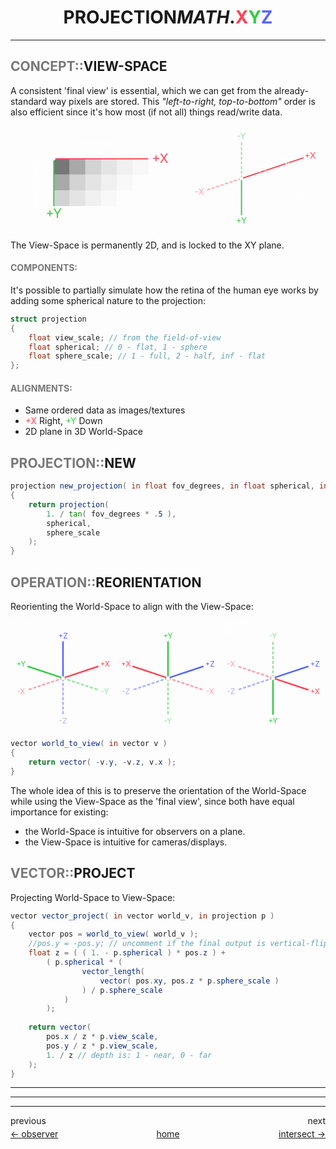 <h1 align="center">PROJECTION<i>MATH</i>.<span style="color: #F45;">X</span><span style="color: #3C4;">Y</span><span style="color: #56F;">Z</span></h1>

-------

## <span style="color: #777;">CONCEPT::</span>VIEW-SPACE

A consistent 'final view' is essential, which we can get from the already-standard way pixels are stored.
This *"left-to-right, top-to-bottom"* order is also efficient since it's how most (if not all) things read/write data.

<div style="display: flex; justify-content: center;">
	<svg viewBox="0 0 200 100" width="100%" fill="none" stroke-width="1.5" text-anchor="middle" font-size="16">
		<rect x="55" y="25" width="20" height="20" fill="#777" stroke="none"/>
		<rect x="75" y="25" width="20" height="20" fill="#777" stroke="none" opacity=".625"/>
		<rect x="95" y="25" width="20" height="20" fill="#777" stroke="none" opacity=".3125"/>
		<rect x="115" y="25" width="20" height="20" fill="#777" stroke="none" opacity=".1875"/>
		<rect x="135" y="25" width="20" height="20" fill="#777" stroke="none" opacity=".0957"/>
		<rect x="155" y="25" width="20" height="20" fill="#777" stroke="none" opacity=".0390625"/>
		<rect x="55" y="45" width="20" height="20" fill="#777" stroke="none" opacity=".625"/>
		<rect x="75" y="45" width="20" height="20" fill="#777" stroke="none" opacity=".3125"/>
		<rect x="95" y="45" width="20" height="20" fill="#777" stroke="none" opacity=".1875"/>
		<rect x="115" y="45" width="20" height="20" fill="#777" stroke="none" opacity=".0957"/>
		<rect x="135" y="45" width="20" height="20" fill="#777" stroke="none" opacity=".0390625"/>
		<rect x="55" y="65" width="20" height="20" fill="#777" stroke="none" opacity=".3125"/>
		<rect x="75" y="65" width="20" height="20" fill="#777" stroke="none" opacity=".1875"/>
		<rect x="95" y="65" width="20" height="20" fill="#777" stroke="none" opacity=".0957"/>
		<rect x="115" y="65" width="20" height="20" fill="#777" stroke="none" opacity=".0390625"/>
		<line x1="55" y1="25" x2="175" y2="25" stroke="#F45"/>
		<line x1="55" y1="25" x2="55" y2="85" stroke="#3C4"/>
		<circle cx="55" cy="25" r="2" fill="white"/>
		<text x="190" y="30" fill="#F45" stroke="none">+X</text>
		<text x="55" y="100" fill="#3C4" stroke="none">+Y</text>
		<text x="100" y="9" fill="#FFF" stroke="none" font-size="10">1: Left to Right</text>
		<text x="40" y="50" fill="#FFF" stroke="none" transform="rotate(90 30,50)" font-size="10">Top to Bottom</text>
		<text x="17" y="62" fill="#FFF" stroke="none" font-size="10">2:</text>
	</svg>
	<svg viewBox="0 0 300 200" width="100%" fill="none" stroke="white" stroke-width="2.25" text-anchor="middle" font-size="16">
		<path d="M89.375 171.25 L89.375 64.375 L241.25 13.75 L241.25 118.375 Z" stroke-dasharray="3,9"/>
		<line x1="140" y1="100" x2="258.125" y2="60.625" stroke="#F45" />
		<line x1="140" y1="100" x2="72.5" y2="122.5" stroke="#F45" opacity="0.5" stroke-dasharray="6,3"/>
		<line x1="140" y1="100" x2="140" y2="30" stroke="#3C4" opacity="0.5" stroke-dasharray="6,3"/>
		<line x1="140" y1="100" x2="140" y2="170" stroke="#3C4" />
		<circle cx="140" cy="100" r="2" fill="white"/>
		<text x="270.625" y="61.625" fill="#F45" stroke="none">+X</text>
		<text x="140" y="25" fill="#3C4" opacity="0.5"   stroke="none">-Y</text>
		<text x="60" y="130.5" fill="#F45" opacity="0.5" stroke="none">-X</text>
		<text x="140" y="186" fill="#3C4" stroke="none">+Y</text>
		<!---->
		<g transform="translate(60, -10)">
		<line x1="114.6875" y1="87.1875" x2="200.3125" y2="145.625" stroke-dasharray="6,3" opacity="0.5"/>
		<line x1="114.6875" y1="125.625" x2="200.3125" y2="145.625" stroke-dasharray="6,3" opacity="0.5"/>
		<line x1="165.3125" y1="70.3125" x2="200.3125" y2="145.625" stroke-dasharray="6,3" opacity="0.5"/>
		<line x1="165.3125" y1="70.3125" x2="114.6875" y2="87.1875" stroke-dasharray="6,3"/>
		<line x1="114.6875" y1="125.625" x2="114.6875" y2="87.1875" stroke-dasharray="6,3"/>
		<line x1="114.6875" y1="125.625" x2="165.3125" y2="107.625" stroke-dasharray="3,6"/>
		<line x1="165.3125" y1="70.3125" x2="165.3125" y2="107.625" stroke-dasharray="3,6"/>
		</g>
	</svg>
</div>

The View-Space is permanently 2D, and is locked to the XY plane.

#### <span style="color: #777;">COMPONENTS:</span>
It's possible to partially simulate how the retina of the human eye works by adding some spherical nature to the projection:
```glsl
struct projection
{
    float view_scale; // from the field-of-view
    float spherical; // 0 - flat, 1 - sphere
    float sphere_scale; // 1 - full, 2 - half, inf - flat
};
```

#### <span style="color: #777;">ALIGNMENTS:</span>
- Same ordered data as images/textures
- <span style="color: #F45;">+X</span> Right, <span style="color: #3C4;">+Y</span> Down
- 2D plane in 3D World-Space

## <span style="color: #777;">PROJECTION::</span>NEW
```glsl
projection new_projection( in float fov_degrees, in float spherical, in float sphere_scale )
{
    return projection(
        1. / tan( fov_degrees * .5 ),
        spherical,
        sphere_scale
    );
}
```

## <span style="color: #777;">OPERATION::</span>REORIENTATION

Reorienting the World-Space to align with the View-Space:

<div style="display: flex; justify-content: center;">
	<svg viewBox="0 0 200 210" width="33.333%" fill="none" stroke="white" stroke-width="3" text-anchor="middle" font-size="14">
		<path d="M10 110 L100 80 L190 110 L100 140 L10 110" stroke-dasharray="3,9"/>
		<line x1="100" y1="110" x2="167.5" y2="87.5" stroke="#F45" />
		<line x1="100" y1="110" x2="32.5" y2="132.5" stroke="#F45" opacity="0.5" stroke-dasharray="6,3"/>
		<line x1="100" y1="110" x2="32.5" y2="87.5" stroke="#3C4" />
		<line x1="100" y1="110" x2="167.5" y2="132.5" stroke="#3C4" opacity="0.5" stroke-dasharray="6,3"/>
		<line x1="100" y1="110" x2="100" y2="40" stroke="#56F" />
		<line x1="100" y1="110" x2="100" y2="180" stroke="#56F" opacity="0.5" stroke-dasharray="6,3"/>
		<circle cx="100" cy="110" r="2" fill="white"/>
		<text x="180" y="88.5" fill="#F45"  stroke="none">+X</text>
		<text x="20" y="88.5" fill="#3C4"  stroke="none">+Y</text>
		<text x="100" y="35" fill="#56F"  stroke="none">+Z</text>
		<text x="20" y="140.5" fill="#F45" opacity="0.5" stroke="none">-X</text>
		<text x="180" y="140.5" fill="#3C4" opacity="0.5" stroke="none">-Y</text>
		<text x="100" y="196" fill="#56F" opacity="0.5" stroke="none">-Z</text>
		<text x="26" y="11" fill="#fff" opacity="1" stroke="none">WORLD:</text>
	</svg>
	<svg viewBox="0 0 200 210" width="33.333%" fill="none" stroke="white" stroke-width="3" text-anchor="middle" font-size="14">
		<path d="M150.625 181.25 L150.625 74.375 L49.375 40.625 L49.375 145.25 Z" stroke-dasharray="3,9"/>
		<line x1="100" y1="110" x2="167.5" y2="87.5" stroke="#56F" />
		<line x1="100" y1="110" x2="32.5" y2="132.5" stroke="#56F" opacity="0.5" stroke-dasharray="6,3"/>
		<line x1="100" y1="110" x2="32.5" y2="87.5" stroke="#F45" />
		<line x1="100" y1="110" x2="167.5" y2="132.5" stroke="#F45" opacity="0.5" stroke-dasharray="6,3"/>
		<line x1="100" y1="110" x2="100" y2="40" stroke="#3C4" />
		<line x1="100" y1="110" x2="100" y2="180" stroke="#3C4" opacity="0.5" stroke-dasharray="6,3"/>
		<circle cx="100" cy="110" r="2" fill="white"/>
		<text x="20" y="88.5" fill="#F45" stroke="none">+X</text>
		<text x="180" y="88.5" fill="#56F" stroke="none">+Z</text>
		<text x="100" y="35" fill="#3C4" stroke="none">+Y</text>
		<text x="180" y="140.5" fill="#F45" opacity="0.5" stroke="none">-X</text>
		<text x="20" y="140.5" fill="#56F" opacity="0.5" stroke="none">-Z</text>
		<text x="100" y="196" fill="#3C4" opacity="0.5" stroke="none">-Y</text>
		<text x="25" y="11" fill="#fff" opacity="1" stroke="none">CYCLE:</text>
		<text x="39.5" y="30" fill="#fff" opacity="1" stroke="none">XYZ → YZX</text>
	</svg>
	<svg viewBox="0 0 200 210" width="33.333%" fill="none" stroke="white" stroke-width="3" text-anchor="middle" font-size="14">
		<path d="M150.625 181.25 L150.625 74.375 L49.375 40.625 L49.375 145.25 Z" stroke-dasharray="3,9"/>
		<line x1="100" y1="110" x2="167.5" y2="87.5" stroke="#56F" />
		<line x1="100" y1="110" x2="32.5" y2="132.5" stroke="#56F" opacity="0.5" stroke-dasharray="6,3"/>
		<line x1="100" y1="110" x2="32.5" y2="87.5" stroke="#F45" opacity="0.5" stroke-dasharray="6,3"/>
		<line x1="100" y1="110" x2="167.5" y2="132.5" stroke="#F45" />
		<line x1="100" y1="110" x2="100" y2="40" stroke="#3C4" opacity="0.5" stroke-dasharray="6,3"/>
		<line x1="100" y1="110" x2="100" y2="180" stroke="#3C4" />
		<circle cx="100" cy="110" r="2" fill="white"/>
		<text x="20" y="88.5" fill="#F45" opacity="0.5"stroke="none">-X</text>
		<text x="180" y="88.5" fill="#56F" stroke="none">+Z</text>
		<text x="100" y="35" fill="#3C4" opacity="0.5" stroke="none">-Y</text>
		<text x="180" y="140.5" fill="#F45" stroke="none">+X</text>
		<text x="20" y="140.5" fill="#56F" opacity="0.5" stroke="none">-Z</text>
		<text x="100" y="196" fill="#3C4" stroke="none">+Y</text>
		<text x="33" y="11" fill="#fff" opacity="1" stroke="none">INVERT:</text>
		<text x="39.5" y="30" fill="#fff" opacity="1" stroke="none">XY → -XY</text>
	</svg>
</div>

```glsl
vector world_to_view( in vector v )
{
    return vector( -v.y, -v.z, v.x );
}
```

The whole idea of this is to preserve the orientation of the World-Space while using the View-Space as the 'final view', since both have equal importance for existing:
- the World-Space is intuitive for observers on a plane.
- the View-Space is intuitive for cameras/displays.

## <span style="color: #777;">VECTOR::</span>PROJECT

Projecting World-Space to View-Space:

```glsl
vector vector_project( in vector world_v, in projection p )
{
	vector pos = world_to_view( world_v );
	//pos.y = -pos.y; // uncomment if the final output is vertical-flipped
	float z = ( ( 1. - p.spherical ) * pos.z ) +
		( p.spherical * (
				vector_length(
					vector( pos.xy, pos.z * p.sphere_scale )
				) / p.sphere_scale
			)
		);
	
	return vector(
		pos.x / z * p.view_scale,
		pos.y / z * p.view_scale,
		1. / z // depth is: 1 - near, 0 - far
	);
}
```

-------
-------
-------

<div style="position: relative; width: 100%; height: 1.5em;">
<div style="position: absolute; left: 0;">previous</div>
<div style="position: absolute; right: 0;">next</div>
</div>
<div style="position: relative; width: 100%; height: 1.5em;">
<div style="position: absolute; left: 0;"><a href="?page=observer">← observer</a></div>
<div style="position: absolute; left: 50%; transform: translateX(-50%);"><a href="https://3dmath.xyz">home</a></div>
<div style="position: absolute; right: 0;"><a href="?page=intersect">intersect →</a></div>
</div>
